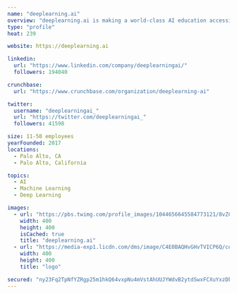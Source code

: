 ```yaml
---
name: "deeplearning.ai"
overview: "deeplearning.ai is making a world-class AI education accessible to people around the globe. deeplearning.ai was founded by Andrew Ng, a global leader in AI."
type: "profile"
heat: 239

website: https://deeplearning.ai

linkedin:
  url: "https://www.linkedin.com/company/deeplearningai/"
  followers: 194040

crunchbase:
  url: "https://www.crunchbase.com/organization/deeplearning-ai"

twitter:
  username: "deeplearningai_"
  url: "https://twitter.com/deeplearningai_"
  followers: 41598

size: 11-50 employees
yearFounded: 2017
locations:
  - Palo Alto, CA
  - Palo Alto, California

topics:
  - AI
  - Machine Learning
  - Deep Learning

images:
  - url: "https://pbs.twimg.com/profile_images/1044656645584773121/8vZCwo0F_400x400.jpg"
    width: 400
    height: 400
    isCached: true
    title: "deeplearning.ai"
  - url: "https://media-exp1.licdn.com/dms/image/C4E0BAQHvGHvTVICP6Q/company-logo_200_200/0?e=1594857600&v=beta&t=9XzVDVHsvwU6qGP97OmSBu2bdCWCd3ElFYnl_i60emY"
    width: 400
    height: 400
    title: "logo"

secured: "ny23Fq2TpNfYZRgp25m1hkQ64vxpNu4mVstAhUUJYWdvB2ytdSwxFCXuYxzDbI6JFVdqpiBQxKoOgp50aych/UvPIUsWM8Yg4q8KWkkk3iFPdK47pJVZ0MhB3m2CNfdBntD/hdx9Itx3FbBac+BBhWqKbeGOOnwSwLHodujUieA1j1+Sm/NXEJy7GZZqo+wnwMWdkRwi8d3LSt9rX0iXbsyqTty090UEaxw1g3dIJTyfWucQ7W8ndzewRxut7LP5D8Mmj+HvU/bH3stwZsRA4ZGRCawh7Hu8MU9C8vTAZhDp2CodVn7S3q3ADxexcJ7IpyKYS761M4Skf0HYoV0kZHgged/mJ2Zvfb7f781G3A2RacL3m8aZW0SzE98tDY2B/WURAUKO1qoGM1eLRqCWMw==;6Ep8cdulOxdu5L83Ij8/ew=="
---
```


